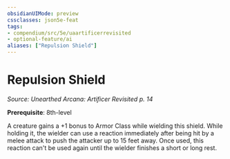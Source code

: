 ```yaml
---
obsidianUIMode: preview
cssclasses: json5e-feat
tags:
- compendium/src/5e/uaartificerrevisited
- optional-feature/ai
aliases: ["Repulsion Shield"]
---
```

# Repulsion Shield
*Source: Unearthed Arcana: Artificer Revisited p. 14*  

**Prerequisite**: 8th-level

A creature gains a +1 bonus to Armor Class while wielding this shield. While holding it, the wielder can use a reaction immediately after being hit by a melee attack to push the attacker up to 15 feet away. Once used, this reaction can't be used again until the wielder finishes a short or long rest.